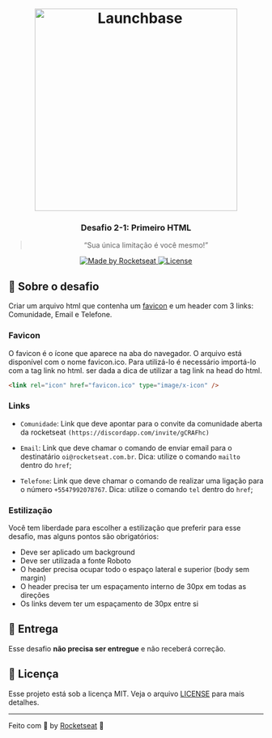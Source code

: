 <h1 align="center">
    <img alt="Launchbase" src="https://storage.googleapis.com/golden-wind/bootcamp-launchbase/logo.png" width="400px" />
</h1>

<h3 align="center">
  Desafio 2-1: Primeiro HTML
</h3>

<blockquote align="center">“Sua única limitação é você mesmo!”</blockquote>

<p align="center">

  <a href="https://rocketseat.com.br">
    <img alt="Made by Rocketseat" src="https://img.shields.io/badge/made%20by-Rocketseat-%23F8952D">
  </a>

  <a href="LICENSE" >
    <img alt="License" src="https://img.shields.io/badge/license-MIT-%23F8952D">
  </a>

</p>

## :rocket: Sobre o desafio

Criar um arquivo html que contenha um [favicon](favicon.ico) e um header com 3 links: Comunidade, Email e Telefone.

### Favicon

O favicon é o ícone que aparece na aba do navegador. O arquivo está disponível com o nome favicon.ico. Para utilizá-lo é necessário importá-lo com a tag link no html. ser dada a dica de utilizar a tag link na head do html.

```html
<link rel="icon" href="favicon.ico" type="image/x-icon" />
```

### Links

- `Comunidade`: Link que deve apontar para o convite da comunidade aberta da rocketseat `(https://discordapp.com/invite/gCRAFhc)`

- `Email`: Link que deve chamar o comando de enviar email para o destinatário `oi@rocketseat.com.br`. Dica: utilize o comando `mailto` dentro do `href`;

- `Telefone`: Link que deve chamar o comando de realizar uma ligação para o número `+5547992078767`. Dica: utilize o comando `tel` dentro do `href`;

### Estilização

Você tem liberdade para escolher a estilização que preferir para esse desafio, mas alguns pontos são obrigatórios:

- Deve ser aplicado um background
- Deve ser utilizada a fonte Roboto
- O header precisa ocupar todo o espaço lateral e superior (body sem margin)
- O header precisa ter um espaçamento interno de 30px em todas as direções
- Os links devem ter um espaçamento de 30px entre si

## :calendar: Entrega

Esse desafio **não precisa ser entregue** e não receberá correção.

## :memo: Licença

Esse projeto está sob a licença MIT. Veja o arquivo [LICENSE](../LICENSE) para mais detalhes.

---

Feito com :purple_heart: by [Rocketseat](https://rocketseat.com.br) :wave: 